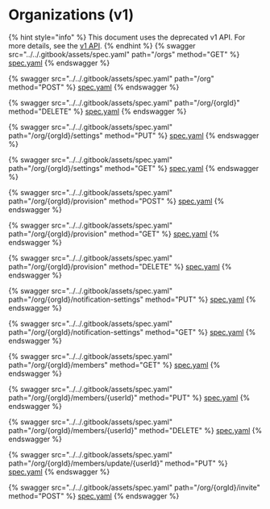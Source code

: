 # Organizations (v1)

{% hint style="info" %}
This document uses the deprecated v1 API. For more details, see the [v1 API](../v1-api-deprecated/).
{% endhint %}
{% swagger src="../../.gitbook/assets/spec.yaml" path="/orgs" method="GET" %}
[spec.yaml](../../.gitbook/assets/spec.yaml)
{% endswagger %}

{% swagger src="../../.gitbook/assets/spec.yaml" path="/org" method="POST" %}
[spec.yaml](../../.gitbook/assets/spec.yaml)
{% endswagger %}

{% swagger src="../../.gitbook/assets/spec.yaml" path="/org/{orgId}" method="DELETE" %}
[spec.yaml](../../.gitbook/assets/spec.yaml)
{% endswagger %}

{% swagger src="../../.gitbook/assets/spec.yaml" path="/org/{orgId}/settings" method="PUT" %}
[spec.yaml](../../.gitbook/assets/spec.yaml)
{% endswagger %}

{% swagger src="../../.gitbook/assets/spec.yaml" path="/org/{orgId}/settings" method="GET" %}
[spec.yaml](../../.gitbook/assets/spec.yaml)
{% endswagger %}

{% swagger src="../../.gitbook/assets/spec.yaml" path="/org/{orgId}/provision" method="POST" %}
[spec.yaml](../../.gitbook/assets/spec.yaml)
{% endswagger %}

{% swagger src="../../.gitbook/assets/spec.yaml" path="/org/{orgId}/provision" method="GET" %}
[spec.yaml](../../.gitbook/assets/spec.yaml)
{% endswagger %}

{% swagger src="../../.gitbook/assets/spec.yaml" path="/org/{orgId}/provision" method="DELETE" %}
[spec.yaml](../../.gitbook/assets/spec.yaml)
{% endswagger %}

{% swagger src="../../.gitbook/assets/spec.yaml" path="/org/{orgId}/notification-settings" method="PUT" %}
[spec.yaml](../../.gitbook/assets/spec.yaml)
{% endswagger %}

{% swagger src="../../.gitbook/assets/spec.yaml" path="/org/{orgId}/notification-settings" method="GET" %}
[spec.yaml](../../.gitbook/assets/spec.yaml)
{% endswagger %}

{% swagger src="../../.gitbook/assets/spec.yaml" path="/org/{orgId}/members" method="GET" %}
[spec.yaml](../../.gitbook/assets/spec.yaml)
{% endswagger %}

{% swagger src="../../.gitbook/assets/spec.yaml" path="/org/{orgId}/members/{userId}" method="PUT" %}
[spec.yaml](../../.gitbook/assets/spec.yaml)
{% endswagger %}

{% swagger src="../../.gitbook/assets/spec.yaml" path="/org/{orgId}/members/{userId}" method="DELETE" %}
[spec.yaml](../../.gitbook/assets/spec.yaml)
{% endswagger %}

{% swagger src="../../.gitbook/assets/spec.yaml" path="/org/{orgId}/members/update/{userId}" method="PUT" %}
[spec.yaml](../../.gitbook/assets/spec.yaml)
{% endswagger %}

{% swagger src="../../.gitbook/assets/spec.yaml" path="/org/{orgId}/invite" method="POST" %}
[spec.yaml](../../.gitbook/assets/spec.yaml)
{% endswagger %}
